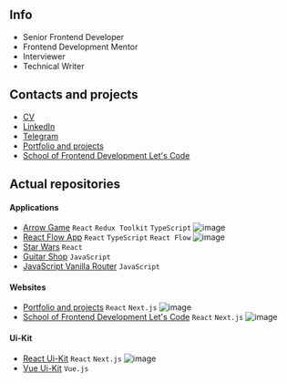 ## Info
- Senior Frontend Developer
- Frontend Development Mentor
- Interviewer
- Technical Writer

## Contacts and projects
- [CV](https://anton-sergeenkov.github.io/cv-en.pdf)
- [LinkedIn](https://www.linkedin.com/in/sergeenkov-anton)
- [Telegram](https://t.me/anton_sergeenkov)
- [Portfolio and projects](https://anton-sergeenkov.github.io)
- [School of Frontend Development Let's Code](https://letscode-dev.github.io)

## Actual repositories

#### Applications
- [Arrow Game](https://github.com/letscode-dev/react-arrow-game) `React` `Redux Toolkit` `TypeScript` ![image](https://img.shields.io/badge/new-green)
- [React Flow App](https://github.com/anton-sergeenkov/react-reactflow-app) `React` `TypeScript`  `React Flow` ![image](https://img.shields.io/badge/new-green)
- [Star Wars](https://github.com/letscode-dev/react-star-wars) `React`
- [Guitar Shop](https://github.com/letscode-dev/js-guitar-shop) `JavaScript`
- [JavaScript Vanilla Router](https://github.com/anton-sergeenkov/js-vanilla-router) `JavaScript`

#### Websites
- [Portfolio and projects](https://github.com/anton-sergeenkov/anton-sergeenkov.github.io) `React` `Next.js` ![image](https://img.shields.io/badge/new-green)
- [School of Frontend Development Let's Code](https://github.com/letscode-dev/letscode-dev.github.io) `React` `Next.js` ![image](https://img.shields.io/badge/new-green)

#### Ui-Kit
- [React Ui-Kit](https://github.com/anton-sergeenkov/sawyer-ui) `React` `Next.js` ![image](https://img.shields.io/badge/new-green)
- [Vue Ui-Kit](https://github.com/anton-sergeenkov/vue-uikit) `Vue.js`
